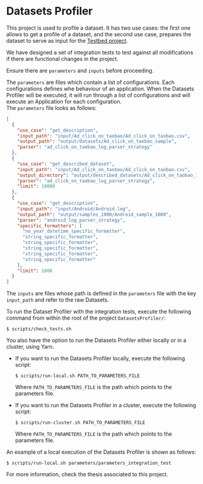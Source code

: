# Datasets Profiler
This project is used to profile a dataset. It has two use cases: the first one allows to get a profile of a dataset, 
and the second use case, prepares the dataset to serve as input for the [Testbed project](https://github.com/georgeboc/Testbed).

We have designed a set of integration tests to test against all modifications if there are functional changes in the 
project. 

Ensure there are `parameters` and `inputs` before proceeding.

The `parameters` are files which contain a list of configurations. Each configurations defines whe behaviour of an 
application. When the Datasets Profiler will be executed, it will run through a list of configurations and will execute 
an Application for each configuration.  
The `parameters` file looks as follows:
```json
[
  {
    "use_case": "get_description",
    "input_path": "input/Ad_click_on_taobao/Ad_click_on_taobao.csv",
    "output_path": "output/datasets/Ad_click_on_taobao_sample",
    "parser": "ad_click_on_taobao_log_parser_strategy"
  },
  {
    "use_case": "get_described_dataset",
    "input_path": "input/Ad_click_on_taobao/Ad_click_on_taobao.csv",
    "output_directory": "output/described_datasets/Ad_click_on_taobao_10000",
    "parser": "ad_click_on_taobao_log_parser_strategy",
    "limit": 10000
  },
  {
    "use_case": "get_description",
    "input_path": "input/Android/Android.log",
    "output_path": "output/samples_1000/Android_sample_1000",
    "parser": "android_log_parser_strategy",
    "specific_formatters": [
      "no_year_datetime_specific_formatter",
      "string_specific_formatter",
      "string_specific_formatter",
      "string_specific_formatter",
      "string_specific_formatter",
      "string_specific_formatter"
    ],
    "limit": 1000
  }
]
```

The `inputs` are files whose path is defined in the `parameters` file with the key `input_path` and refer to the raw Datasets.

To run the Dataset Profiler with the integration tests, execute the following command from within the root of 
the project `DatasetsProfiler/`:
```
$ scripts/check_tests.sh
```

You also have the option to run the Datasets Profiler either locally or in a cluster, using Yarn.
- If you want to run the Datasets Profiler locally, execute the following script:
  ```
  $ scripts/run-local.sh PATH_TO_PARAMETERS_FILE
  ```
  Where `PATH_TO_PARAMETERS_FILE` is the path which points to the parameters file.


- If you want to run the Datasets Profiler in a cluster, execute the following script:
  ```
  $ scripts/run-cluster.sh PATH_TO_PARAMETERS_FILE
  ```
  Where `PATH_TO_PARAMETERS_FILE` is the path which points to the parameters file.

An example of a local execution of the Datasets Profiler is shown as follows:
```
$ scripts/run-local.sh parameters/parameters_integration_test
```

For more information, check the thesis associated to this project.